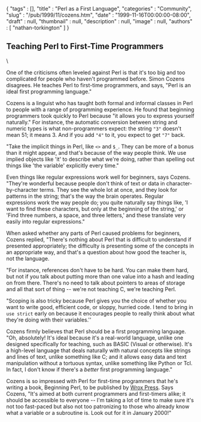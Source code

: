 {
   "tags" : [],
   "title" : "Perl as a First Language",
   "categories" : "Community",
   "slug" : "/pub/1999/11/cozens.htm",
   "date" : "1999-11-16T00:00:00-08:00",
   "draft" : null,
   "thumbnail" : null,
   "description" : null,
   "image" : null,
   "authors" : [
      "nathan-torkington"
   ]
}



Teaching Perl to First-Time Programmers
---------------------------------------

\

One of the criticisms often leveled against Perl is that it's too big
and too complicated for people who haven't programmed before. Simon
Cozens disagrees. He teaches Perl to first-time programmers, and says,
"Perl is an ideal first programming language."

Cozens is a linguist who has taught both formal and informal classes in
Perl to people with a range of programming experience. He found that
beginning programmers took quickly to Perl because "it allows you to
express yourself naturally." For instance, the automatic conversion
between string and numeric types is what non-programmers expect: the
string `"3"` doesn't mean 51; it means 3. And if you add `"4"` to it,
you expect to get `"7"` back.

"Take the implicit things in Perl, like `<>` and `$_`. They can be more
of a bonus than it might appear, and that's because of the way people
think. We use implied objects like 'it' to describe what we're doing,
rather than spelling out things like 'the variable' explicitly every
time."

Even things like regular expressions work well for beginners, says
Cozens. "They're wonderful because people don't think of text or data in
character-by-character terms. They see the whole lot at once, and they
look for patterns in the string; that's the way the brain operates.
Regular expressions work the way people do; you quite naturally say
things like, 'I want to find these characters, but only at the beginning
of the string,' or 'Find three numbers, a space, and three letters,' and
these translate very easily into regular expressions."

When asked whether any parts of Perl caused problems for beginners,
Cozens replied, "There's nothing about Perl that is difficult to
understand if presented appropriately; the difficulty is presenting some
of the concepts in an appropriate way, and that's a question about how
good the teacher is, not the language.

"For instance, references don't have to be hard. You can make them hard,
but not if you talk about putting more than one value into a hash and
leading on from there. There's no need to talk about pointers to areas
of storage and all that sort of thing -- we're not teaching C, we're
teaching Perl.

"Scoping is also tricky because Perl gives you the choice of whether you
want to write good, efficient code, or sloppy, hurried code. I tend to
bring in `use strict` early on because it encourages people to really
think about what they're doing with their variables.''

Cozens firmly believes that Perl should be a first programming language.
"Oh, absolutely! It's ideal because it's a real-world language, unlike
one designed specifically for teaching, such as BASIC (Visual or
otherwise). It's a high-level language that deals naturally with natural
concepts like strings and lines of text, unlike something like C; and it
allows easy data and text manipulation without a tortuous syntax, unlike
something like Python or Tcl. In fact, I don't know if there's a
*better* first programming language."

Cozens is so impressed with Perl for first-time programmers that he's
writing a book, Beginning Perl, to be published by [Wrox
Press](http://www.wrox.com). Says Cozens, "It's aimed at both current
programmers and first-timers alike; it should be accessible to everyone
-- I'm taking a lot of time to make sure it's not too fast-paced but
also not too patronizing to those who already know what a variable or a
subroutine is. Look out for it in January 2000!"
